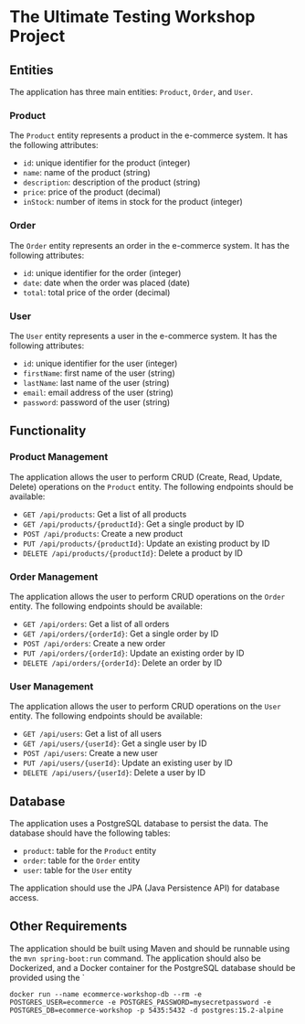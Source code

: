 # The Ultimate Testing Workshop Project

## Entities

The application has three main entities: `Product`, `Order`, and `User`.

### Product

The `Product` entity represents a product in the e-commerce system. It has the following attributes:

- `id`: unique identifier for the product (integer)
- `name`: name of the product (string)
- `description`: description of the product (string)
- `price`: price of the product (decimal)
- `inStock`: number of items in stock for the product (integer)

### Order

The `Order` entity represents an order in the e-commerce system. It has the following attributes:

- `id`: unique identifier for the order (integer)
- `date`: date when the order was placed (date)
- `total`: total price of the order (decimal)

### User

The `User` entity represents a user in the e-commerce system. It has the following attributes:

- `id`: unique identifier for the user (integer)
- `firstName`: first name of the user (string)
- `lastName`: last name of the user (string)
- `email`: email address of the user (string)
- `password`: password of the user (string)

## Functionality

### Product Management

The application allows the user to perform CRUD (Create, Read, Update, Delete) operations on the `Product` entity. The following endpoints should be available:

- `GET /api/products`: Get a list of all products
- `GET /api/products/{productId}`: Get a single product by ID
- `POST /api/products`: Create a new product
- `PUT /api/products/{productId}`: Update an existing product by ID
- `DELETE /api/products/{productId}`: Delete a product by ID

### Order Management

The application allows the user to perform CRUD operations on the `Order` entity. The following endpoints should be available:

- `GET /api/orders`: Get a list of all orders
- `GET /api/orders/{orderId}`: Get a single order by ID
- `POST /api/orders`: Create a new order
- `PUT /api/orders/{orderId}`: Update an existing order by ID
- `DELETE /api/orders/{orderId}`: Delete an order by ID

### User Management

The application allows the user to perform CRUD operations on the `User` entity. The following endpoints should be available:

- `GET /api/users`: Get a list of all users
- `GET /api/users/{userId}`: Get a single user by ID
- `POST /api/users`: Create a new user
- `PUT /api/users/{userId}`: Update an existing user by ID
- `DELETE /api/users/{userId}`: Delete a user by ID

## Database

The application uses a PostgreSQL database to persist the data. The database should have the following tables:

- `product`: table for the `Product` entity
- `order`: table for the `Order` entity
- `user`: table for the `User` entity

The application should use the JPA (Java Persistence API) for database access.

## Other Requirements

The application should be built using Maven and should be runnable using the `mvn spring-boot:run` command. The application should also be Dockerized, and a Docker container for the PostgreSQL database should be provided using the `


```shell
docker run --name ecommerce-workshop-db --rm -e POSTGRES_USER=ecommerce -e POSTGRES_PASSWORD=mysecretpassword -e POSTGRES_DB=ecommerce-workshop -p 5435:5432 -d postgres:15.2-alpine
```